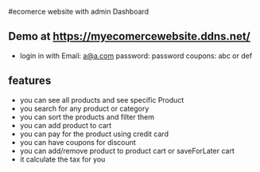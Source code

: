 #ecomerce website with admin Dashboard

## Demo at  https://myecomercewebsite.ddns.net/
- login in with 
Email: a@a.com
password: password
coupons:  abc  or def

## features
- you can see all products and see specific Product
- you search for any product or category
- you can sort the products and filter them
- you can add product to cart
- you can pay for the product using credit card
- you can have coupons for discount
- you can add/remove product to product cart or saveForLater cart
- it calculate the tax for you

